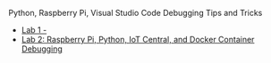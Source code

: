 Python, Raspberry Pi, Visual Studio Code Debugging Tips and Tricks

- [Lab 1 - ]()
- [Lab 2: Raspberry Pi, Python, IoT Central, and Docker Container Debugging](https://github.com/gloveboxes/PyCon-Hands-on-Lab/blob/master/lab2-docker-debug/README.md)
